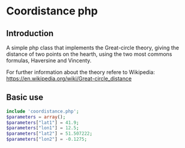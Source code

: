 # Coordistance php

## Introduction

A simple php class that implements the Great-circle theory, giving the distance of two points on the hearth, using the two most commons formulas, Haversine and Vincenty.

For further information about the theory refere to Wikipedia: https://en.wikipedia.org/wiki/Great-circle_distance

## Basic use

```php
include 'coordistance.php';
$parameters = array();
$parameters["lat1"] = 41.9;
$parameters["lon1"] = 12.5;
$parameters["lat2"] = 51.507222;
$parameters["lon2"] = -0.1275;
```
